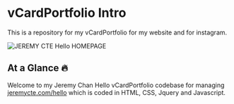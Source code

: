 # vCardPortfolio Intro
This is a repository for my vCardPortfolio for my website and for instagram.

![JEREMY CTE Hello HOMEPAGE](https://res.cloudinary.com/jeremycte/image/upload/v1627327112/jeremyctehello_homepage_ngii2b.png)


## At a Glance 🔥
Welcome to my Jeremy Chan Hello vCardPortfolio codebase for managing [jeremycte.com/hello](https://jeremycte.com/hello) which is coded in HTML, CSS, Jquery and Javascript.